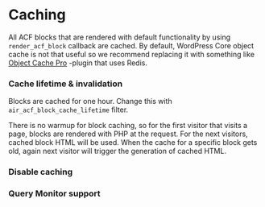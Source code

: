 # Caching

All ACF blocks that are rendered with default functionality by using `render_acf_block` callback are cached. By default, WordPress Core object cache is not that useful so we recommend replacing it with something like [Object Cache Pro](https://objectcache.pro) -plugin that uses Redis.

### Cache lifetime & invalidation

Blocks are cached for one hour. Change this with `air_acf_block_cache_lifetime` filter.

There is no warmup for block caching, so for the first visitor that visits a page, blocks are rendered with PHP at the request. For the next visitors, cached block HTML will be used. When the cache for a specific block gets old, again next visitor will trigger the generation of cached HTML.

### Disable caching

### Query Monitor support

